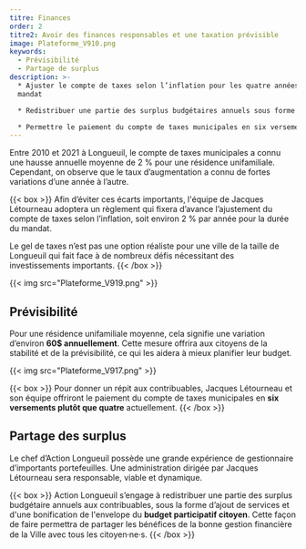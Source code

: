 ```yaml
---
titre: Finances
order: 2
titre2: Avoir des finances responsables et une taxation prévisible
image: Plateforme_V910.png
keywords:
  - Prévisibilité
  - Partage de surplus
description: >-
  * Ajuster le compte de taxes selon l’inflation pour les quatre années du
  mandat

  * Redistribuer une partie des surplus budgétaires annuels sous forme de services aux contribuables

  * Permettre le paiement du compte de taxes municipales en six versements
---
```

Entre 2010 et 2021 à Longueuil, le compte de taxes municipales a connu une hausse annuelle moyenne de 2 % pour une résidence unifamiliale. Cependant, on observe que le taux d’augmentation a connu de fortes variations d’une année à l’autre.

{{< box >}}
Afin d’éviter ces écarts importants, l'équipe de Jacques Létourneau adoptera un règlement qui fixera d’avance l’ajustement du compte de taxes selon l’inflation, soit environ 2 % par année pour la durée du mandat. 

Le gel de taxes n’est pas une option réaliste pour une ville de la taille de Longueuil qui fait face à de nombreux défis nécessitant des investissements importants. 
{{< /box >}}

{{< img src="Plateforme_V919.png" >}} 

## Prévisibilité

Pour une résidence unifamiliale moyenne, cela signifie une variation d’environ **60$ annuellement**. Cette mesure offrira aux citoyens de la stabilité et de la prévisibilité, ce qui les aidera à mieux planifier leur budget.

{{< img src="Plateforme_V917.png" >}}

{{< box >}}
Pour donner un répit aux contribuables, Jacques Létourneau et son équipe offriront le paiement du compte de taxes municipales en **six versements plutôt que quatre** actuellement.
{{< /box >}}

## Partage des surplus
Le chef d’Action Longueuil possède une grande expérience de gestionnaire d’importants  portefeuilles. Une administration dirigée par Jacques Létourneau sera responsable, viable et dynamique.

{{< box >}}
 Action Longueuil s’engage à redistribuer une partie des surplus budgétaire annuels aux contribuables, sous la forme d’ajout de services et d'une bonification de l'envelope du **budget participatif citoyen**. Cette façon de faire permettra de partager les bénéfices de la bonne gestion financière de la Ville avec tous les citoyen⸱ne⸱s.
{{< /box >}}